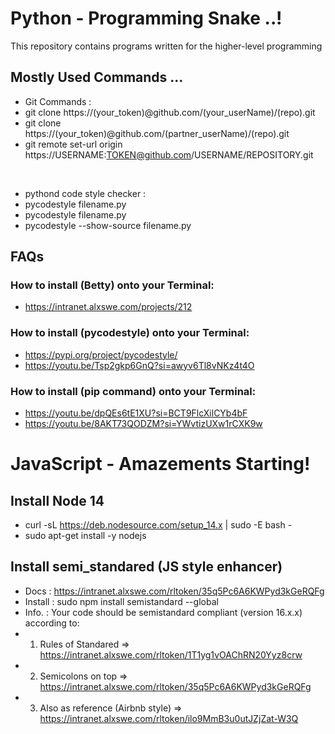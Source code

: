 # Python - Programming Snake ..!

This repository contains programs written for the higher-level programming

## Mostly Used Commands ...
- Git Commands :
- git clone https://(your_token)@github.com/(your_userName)/(repo).git
- git clone https://(your_token)@github.com/(partner_userName)/(repo).git
- git remote set-url origin https://USERNAME:TOKEN@github.com/USERNAME/REPOSITORY.git

<br>

- pythond code style checker :
- pycodestyle filename.py
- pycodestyle filename.py
- pycodestyle --show-source filename.py


## FAQs
### How to install (Betty) onto your Terminal:
- https://intranet.alxswe.com/projects/212
### How to install (pycodestyle) onto your Terminal:
- https://pypi.org/project/pycodestyle/
- https://youtu.be/Tsp2gkp6GnQ?si=awyv6Tl8vNKz4t4O
### How to install (pip command) onto your Terminal:
- https://youtu.be/dpQEs6tE1XU?si=BCT9FlcXilCYb4bF
- https://youtu.be/8AKT73QODZM?si=YWvtizUXw1rCXK9w


# JavaScript - Amazements Starting!

## Install Node 14
- curl -sL https://deb.nodesource.com/setup_14.x | sudo -E bash -
- sudo apt-get install -y nodejs

## Install semi_standared (JS style enhancer)
- Docs 	  : https://intranet.alxswe.com/rltoken/35q5Pc6A6KWPyd3kGeRQFg
- Install : sudo npm install semistandard --global
- Info.   : Your code should be semistandard compliant (version 16.x.x) according to:
- 1. Rules of Standared => https://intranet.alxswe.com/rltoken/1T1yg1vOAChRN20Yyz8crw
- 2. Semicolons on top => https://intranet.alxswe.com/rltoken/35q5Pc6A6KWPyd3kGeRQFg
- 3. Also as reference (Airbnb style) => https://intranet.alxswe.com/rltoken/ilo9MmB3u0utJZjZat-W3Q